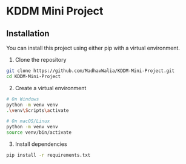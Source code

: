 # KDDM Mini Project

## Installation

You can install this project using either pip with a virtual environment.

1. Clone the repository
```bash
git clone https://github.com/MadhavWalia/KDDM-Mini-Project.git
cd KDDM-Mini-Project
```

2. Create a virtual environment
```bash
# On Windows
python -m venv venv
.\venv\Scripts\activate

# On macOS/Linux
python -m venv venv
source venv/bin/activate
```

3. Install dependencies
```bash
pip install -r requirements.txt
```
